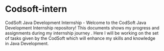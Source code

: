 # Codsoft-intern
CodSoft Java Development Internship - Welcome to the CodSoft Java Development Internship repository! This documents shows my progress and assignments during my internship journey . Here I will be working on the set of tasks given by the CodSoft which will enhance my skills and knowledge in Java Development.
